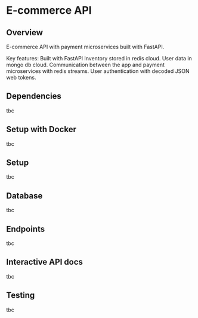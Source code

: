# E-commerce API
 
## Overview
E-commerce API with payment microservices built with FastAPI.

Key features:
Built with FastAPI
Inventory stored in redis cloud. 
User data in mongo db cloud.
Communication between the app and payment microservices with redis streams.
User authentication with decoded JSON web tokens.

## Dependencies
tbc
 
## Setup with Docker
tbc

## Setup
tbc

## Database
tbc

## Endpoints
tbc

## Interactive API docs
tbc

## Testing
tbc
